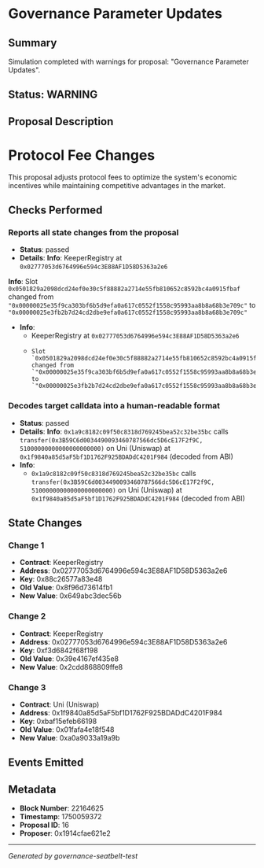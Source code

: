 # Governance Parameter Updates

## Summary
Simulation completed with warnings for proposal: "Governance Parameter Updates".

## Status: WARNING

## Proposal Description
# Protocol Fee Changes
This proposal adjusts protocol fees to optimize the system's economic incentives while maintaining competitive advantages in the market.

## Checks Performed

### Reports all state changes from the proposal
- **Status**: passed
- **Details**: **Info**: KeeperRegistry at `0x02777053d6764996e594c3E88AF1D58D5363a2e6`

**Info**:     Slot `0x0501829a2098dcd24ef0e30c5f88882a2714e55fb810652c8592bc4a0915fbaf` changed from `"0x00000025e35f9ca303bf6b5d9efa0a617c0552f1558c95993aa8b8a68b3e709c"` to `"0x00000025e3fb2b7d24cd2dbe9efa0a617c0552f1558c95993aa8b8a68b3e709c"`
- **Info**: 
  - KeeperRegistry at `0x02777053d6764996e594c3E88AF1D58D5363a2e6`
  -     Slot `0x0501829a2098dcd24ef0e30c5f88882a2714e55fb810652c8592bc4a0915fbaf` changed from `"0x00000025e35f9ca303bf6b5d9efa0a617c0552f1558c95993aa8b8a68b3e709c"` to `"0x00000025e3fb2b7d24cd2dbe9efa0a617c0552f1558c95993aa8b8a68b3e709c"`

### Decodes target calldata into a human-readable format
- **Status**: passed
- **Details**: **Info**: `0x1a9c8182c09f50c8318d769245bea52c32be35bc` calls `transfer(0x3B59C6d0034490093460787566dc5D6cE17F2f9C, 51000000000000000000000)` on Uni (Uniswap) at `0x1f9840a85d5aF5bf1D1762F925BDADdC4201F984` (decoded from ABI)
- **Info**: 
  - `0x1a9c8182c09f50c8318d769245bea52c32be35bc` calls `transfer(0x3B59C6d0034490093460787566dc5D6cE17F2f9C, 51000000000000000000000)` on Uni (Uniswap) at `0x1f9840a85d5aF5bf1D1762F925BDADdC4201F984` (decoded from ABI)


## State Changes

### Change 1
- **Contract**: KeeperRegistry
- **Address**: 0x02777053d6764996e594c3E88AF1D58D5363a2e6
- **Key**: 0x88c26577a83e48
- **Old Value**: 0x8f96d73614fb1
- **New Value**: 0x649abc3dec56b

### Change 2
- **Contract**: KeeperRegistry
- **Address**: 0x02777053d6764996e594c3E88AF1D58D5363a2e6
- **Key**: 0xf3d6842f68f198
- **Old Value**: 0x39e4167ef435e8
- **New Value**: 0x2cdd868809ffe8

### Change 3
- **Contract**: Uni (Uniswap)
- **Address**: 0x1f9840a85d5aF5bf1D1762F925BDADdC4201F984
- **Key**: 0xbaf15efeb66198
- **Old Value**: 0x01fafa4e18f548
- **New Value**: 0xa0a9033a19a9b


## Events Emitted



## Metadata
- **Block Number**: 22164625
- **Timestamp**: 1750059372
- **Proposal ID**: 16
- **Proposer**: 0x1914cfae621e2

---
*Generated by governance-seatbelt-test*
